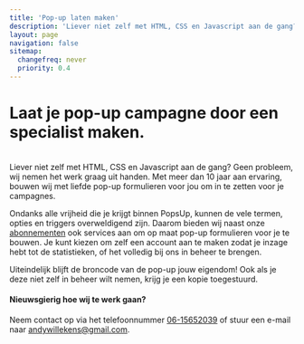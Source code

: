 ```yaml
---
title: 'Pop-up laten maken'
description: 'Liever niet zelf met HTML, CSS en Javascript aan de gang?'
layout: page
navigation: false
sitemap:
  changefreq: never
  priority: 0.4
---
```


# Laat je pop-up campagne door een specialist maken.

\
Liever niet zelf met HTML, CSS en Javascript aan de gang? Geen probleem, wij nemen het werk graag uit handen. Met meer dan 10 jaar aan ervaring, bouwen wij met liefde pop-up formulieren voor jou om in te zetten voor je campagnes.

Ondanks alle vrijheid die je krijgt binnen PopsUp, kunnen de vele termen, opties en triggers overweldigend zijn. Daarom bieden wij naast onze [abonnementen](/prijzen) ook services aan om op maat pop-up formulieren voor je te bouwen. Je kunt kiezen om zelf een account aan te maken zodat je inzage hebt tot de statistieken, of het volledig bij ons in beheer te brengen.

Uiteindelijk blijft de broncode van de pop-up jouw eigendom! Ook als je deze niet zelf in beheer wilt nemen, krijg je een kopie toegestuurd.

#### Nieuwsgierig hoe wij te werk gaan?

Neem contact op via het telefoonnummer [06-15652039](tel:0615652039) of stuur een e-mail naar [andywillekens@gmail.com](mailto:andywillekens@gmail.com).

